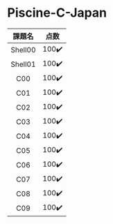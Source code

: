 # Piscine-C-Japan 
| 課題名 | 点数 |
|:---:|:---:|
|Shell00 |100✔️ |
|Shell01 |100✔️ |
|C00     |100✔️ |
|C01     |100✔️ |
|C02     |100✔️ |
|C03     |100✔️ |
|C04     |100✔️ |
|C05     |100✔️ |
|C06     |100✔️ |
|C07     |100✔️ |
|C08     |100✔️ |
|C09     |100✔️ |
